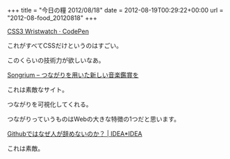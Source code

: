 +++
title = "今日の糧 2012/08/18"
date = 2012-08-19T00:29:22+00:00
url = "2012-08-food_20120818"
+++

<section> 

<div>
  <a href="http://codepen.io/TheSisb/pen/eAHyJ">CSS3 Wristwatch · CodePen</a>
</div>

これがすべてCSSだけというのはすごい。
  
このくらいの技術力が欲しいなあ。 </section> <section> 

<div>
  <a href="http://songrium.jp/">Songrium &#8211; つながりを用いた新しい音楽鑑賞を</a>
</div>

これは素敵なサイト。
  
つながりを可視化してくれる。
  
つながりっていうものはWebの大きな特徴の1つだと思います。 </section> <section> 

<div>
  <a href="http://www.ideaxidea.com/archives/2012/08/github_slides.html">Githubではなぜ人が辞めないのか？ | IDEA*IDEA</a>
</div>

これは素敵。 </section>